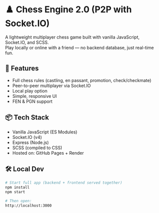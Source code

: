 # ♟️ Chess Engine 2.0 (P2P with Socket.IO)

A lightweight multiplayer chess game built with vanilla JavaScript, Socket.IO, and SCSS.  
Play locally or online with a friend — no backend database, just real-time fun.

## 🚀 Features

- Full chess rules (castling, en passant, promotion, check/checkmate)
- Peer-to-peer multiplayer via Socket.IO
- Local play option
- Simple, responsive UI
- FEN & PGN support

## 📦 Tech Stack

- Vanilla JavaScript (ES Modules)
- Socket.IO (v4)
- Express (Node.js)
- SCSS (compiled to CSS)
- Hosted on: GitHub Pages + Render

## 🛠 Local Dev

```bash
# Start full app (backend + frontend served together)
npm install
npm start

# Then open:
http://localhost:3000
